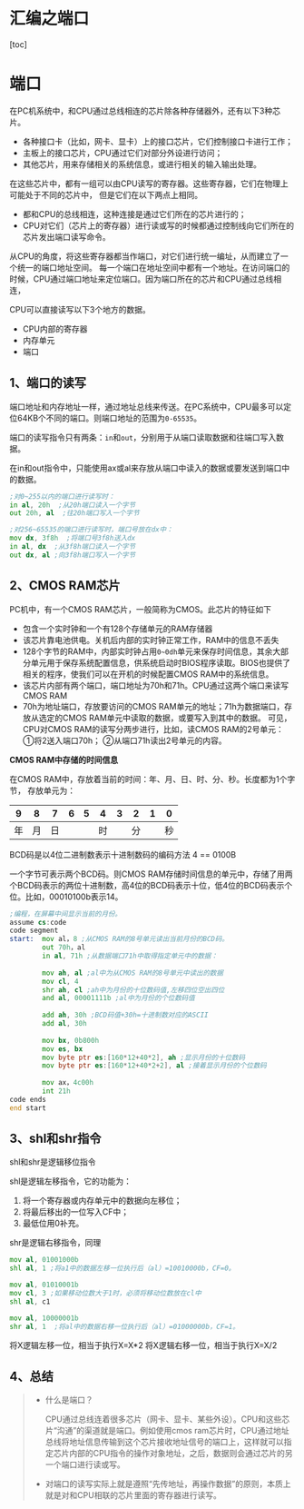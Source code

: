 # 汇编之端口


[toc]

# 端口

在PC机系统中，和CPU通过总线相连的芯片除各种存储器外，还有以下3种芯片。

- 各种接口卡（比如，网卡、显卡）上的接口芯片，它们控制接口卡进行工作；
- 主板上的接口芯片，CPU通过它们对部分外设进行访问；
- 其他芯片，用来存储相关的系统信息，或进行相关的输入输出处理。

在这些芯片中，都有一组可以由CPU读写的寄存器。这些寄存器，它们在物理上可能处于不同的芯片中，
但是它们在以下两点上相同。

- 都和CPU的总线相连，这种连接是通过它们所在的芯片进行的；
- CPU对它们（芯片上的寄存器）进行读或写的时候都通过控制线向它们所在的芯片发出端口读写命令。

从CPU的角度，将这些寄存器都当作端口，对它们进行统一编址，从而建立了一个统一的端口地址空间。
每一个端口在地址空间中都有一个地址。在访问端口的时候，CPU通过端口地址来定位端口。因为端口所在的芯片和CPU通过总线相连，

CPU可以直接读写以下3个地方的数据。

- CPU内部的寄存器
- 内存单元
- 端口

## 1、端口的读写

端口地址和内存地址一样，通过地址总线来传送。在PC系统中，CPU最多可以定位64KB个不同的端口。则端口地址的范围为`0-65535`。

端口的读写指令只有两条：`in`和`out`，分别用于从端口读取数据和往端口写入数据。

在in和out指令中，只能使用ax或al来存放从端口中读入的数据或要发送到端口中的数据。

```asm
;对0~255以内的端口进行读写时：
in al, 20h  ;从20h端口读入一个字节
out 20h, al  ;往20h端口写入一个字节

;对256~65535的端口进行读写时，端口号放在dx中：
mov dx, 3f8h  ;将端口号3f8h送入dx
in al, dx  ;从3f8h端口读入一个字节
out dx, al ;向3f8h端口写入一个字节
```

## 2、CMOS RAM芯片

PC机中，有一个CMOS RAM芯片，一般简称为CMOS。此芯片的特征如下

- 包含一个实时钟和一个有128个存储单元的RAM存储器
- 该芯片靠电池供电。关机后内部的实时钟正常工作，RAM中的信息不丢失
- 128个字节的RAM中，内部实时钟占用`0~0dh`单元来保存时间信息，其余大部分单元用于保存系统配置信息，供系统启动时BIOS程序读取。BIOS也提供了相关的程序，使我们可以在开机的时候配置CMOS RAM中的系统信息。
- 该芯片内部有两个端口，端口地址为70h和71h。CPU通过这两个端口来读写CMOS RAM
- 70h为地址端口，存放要访问的CMOS RAM单元的地址；71h为数据端口，存放从选定的CMOS RAM单元中读取的数据，或要写入到其中的数据。
  可见，CPU对CMOS RAM的读写分两步进行，比如，读CMOS RAM的2号单元：
  ①将2送入端口70h；
  ②从端口71h读出2号单元的内容。

**CMOS RAM中存储的时间信息**

在CMOS RAM中，存放着当前的时间：年、月、日、时、分、秒。长度都为1个字节，
存放单元为：

| 9    | 8    | 7    | 6    | 5    | 4    | 3    | 2    | 1    | 0    |
| ---- | ---- | ---- | ---- | ---- | ---- | ---- | ---- | ---- | ---- |
| 年   | 月   | 日   |      |      | 时   |      | 分   |      | 秒   |

BCD码是以4位二进制数表示十进制数码的编码方法 4 == 0100B

一个字节可表示两个BCD码。则CMOS RAM存储时间信息的单元中，存储了用两个BCD码表示的两位十进制数，高4位的BCD码表示十位，低4位的BCD码表示个位。比如，00010100b表示14。

```asm
;编程，在屏幕中间显示当前的月份。
assume cs:code
code segment 
start:	mov al，8 ;从CMOS RAM的8号单元读出当前月份的BCD码。
		out 70h，al 
		in al, 71h ;从数据端口71h中取得指定单元中的数据：
		
		mov ah, al ;al中为从CMOS RAM的8号单元中读出的数据
		mov cl, 4
		shr ah, cl ;ah中为月份的十位数码值,左移四位空出四位
		and al, 00001111b ;al中为月份的个位数码值
		
		add ah, 30h ;BCD码值+30h=十进制数对应的ASCII
		add al, 30h 
		
		mov bx, 0b800h 
		mov es, bx 
		mov byte ptr es:[160*12+40*2], ah ;显示月份的十位数码
		mov byte ptr es:[160*12+40*2+2], al ;接着显示月份的个位数码
		
		mov ax，4c00h
		int 21h
code ends
end start
```

## 3、shl和shr指令

shl和shr是逻辑移位指令

shl是逻辑左移指令，它的功能为：

1. 将一个寄存器或内存单元中的数据向左移位；
2. 将最后移出的一位写入CF中；
3. 最低位用0补充。

shr是逻辑右移指令，同理

```asm
mov al, 01001000b 
shl al, 1 ;将a1中的数据左移一位执行后（al）=10010000b，CF=0。

mov al, 01010001b 
mov cl, 3 ;如果移动位数大于1时，必须将移动位数放在cl中
shl al, c1

mov al, 10000001b 
shr al, 1  ;将al中的数据右移一位执行后（al）=01000000b，CF=1。
```

将X逻辑左移一位，相当于执行X=X*2
将X逻辑右移一位，相当于执行X=X/2

## 4、总结

> - 什么是端口？
>
>   CPU通过总线连着很多芯片（网卡、显卡、某些外设）。CPU和这些芯片“沟通”的渠道就是端口。例如使用cmos ram芯片时，CPU通过地址总线将地址信息传输到这个芯片接收地址信号的端口上，这样就可以指定芯片内部的CPU指令的操作对象地址，之后，数据则会通过芯片的另一个端口进行读或写。
>
> - 对端口的读写实际上就是遵照“先传地址，再操作数据”的原则，本质上就是对和CPU相联的芯片里面的寄存器进行读写。

